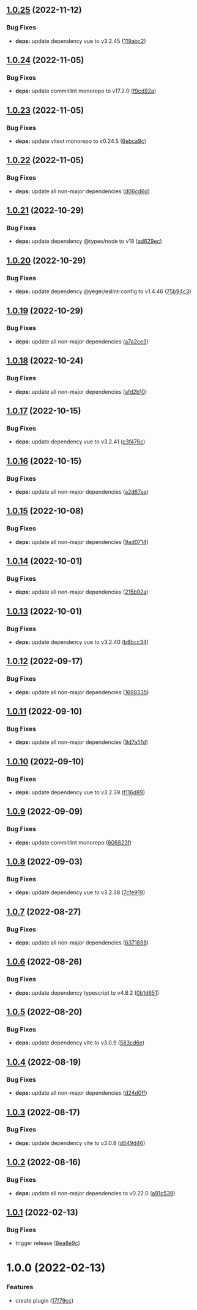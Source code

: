 ## [1.0.25](https://github.com/DerYeger/vite-plugin-ssg-utils/compare/v1.0.24...v1.0.25) (2022-11-12)


### Bug Fixes

* **deps:** update dependency vue to v3.2.45 ([119abc2](https://github.com/DerYeger/vite-plugin-ssg-utils/commit/119abc21a194ee407166d38ecccbe3bace626512))

## [1.0.24](https://github.com/DerYeger/vite-plugin-ssg-utils/compare/v1.0.23...v1.0.24) (2022-11-05)


### Bug Fixes

* **deps:** update commitlint monorepo to v17.2.0 ([f9cd92a](https://github.com/DerYeger/vite-plugin-ssg-utils/commit/f9cd92a55f32326ab2928f86edaf5c8461286094))

## [1.0.23](https://github.com/DerYeger/vite-plugin-ssg-utils/compare/v1.0.22...v1.0.23) (2022-11-05)


### Bug Fixes

* **deps:** update vitest monorepo to v0.24.5 ([6ebca9c](https://github.com/DerYeger/vite-plugin-ssg-utils/commit/6ebca9cdbcbc411ffe81e8f42ebf585430c368f2))

## [1.0.22](https://github.com/DerYeger/vite-plugin-ssg-utils/compare/v1.0.21...v1.0.22) (2022-11-05)


### Bug Fixes

* **deps:** update all non-major dependencies ([d06cd6d](https://github.com/DerYeger/vite-plugin-ssg-utils/commit/d06cd6d51cb33b6cda2d0b9e4526de8051aadbe5))

## [1.0.21](https://github.com/DerYeger/vite-plugin-ssg-utils/compare/v1.0.20...v1.0.21) (2022-10-29)


### Bug Fixes

* **deps:** update dependency @types/node to v18 ([ad629ec](https://github.com/DerYeger/vite-plugin-ssg-utils/commit/ad629ec061de8de174c67cd94d66157069adb3a9))

## [1.0.20](https://github.com/DerYeger/vite-plugin-ssg-utils/compare/v1.0.19...v1.0.20) (2022-10-29)


### Bug Fixes

* **deps:** update dependency @yeger/eslint-config to v1.4.46 ([75b94c3](https://github.com/DerYeger/vite-plugin-ssg-utils/commit/75b94c33c3e8535095fcf5787afbffa3684b40f0))

## [1.0.19](https://github.com/DerYeger/vite-plugin-ssg-utils/compare/v1.0.18...v1.0.19) (2022-10-29)


### Bug Fixes

* **deps:** update all non-major dependencies ([a7a2ce3](https://github.com/DerYeger/vite-plugin-ssg-utils/commit/a7a2ce3004b5b6a284dd71904940cb54c60eae4c))

## [1.0.18](https://github.com/DerYeger/vite-plugin-ssg-utils/compare/v1.0.17...v1.0.18) (2022-10-24)


### Bug Fixes

* **deps:** update all non-major dependencies ([afd2b10](https://github.com/DerYeger/vite-plugin-ssg-utils/commit/afd2b102f65022b866584f18a8ffc7fd28961ec6))

## [1.0.17](https://github.com/DerYeger/vite-plugin-ssg-utils/compare/v1.0.16...v1.0.17) (2022-10-15)


### Bug Fixes

* **deps:** update dependency vue to v3.2.41 ([c3f476c](https://github.com/DerYeger/vite-plugin-ssg-utils/commit/c3f476c5b013feee851aeb990d2b1ee888f3ebc2))

## [1.0.16](https://github.com/DerYeger/vite-plugin-ssg-utils/compare/v1.0.15...v1.0.16) (2022-10-15)


### Bug Fixes

* **deps:** update all non-major dependencies ([a2d67aa](https://github.com/DerYeger/vite-plugin-ssg-utils/commit/a2d67aacf61f904580d69faa40c76230b8bf8b44))

## [1.0.15](https://github.com/DerYeger/vite-plugin-ssg-utils/compare/v1.0.14...v1.0.15) (2022-10-08)


### Bug Fixes

* **deps:** update all non-major dependencies ([9ad0714](https://github.com/DerYeger/vite-plugin-ssg-utils/commit/9ad07144330db9dafc4d45c8ade4bf2fae076579))

## [1.0.14](https://github.com/DerYeger/vite-plugin-ssg-utils/compare/v1.0.13...v1.0.14) (2022-10-01)


### Bug Fixes

* **deps:** update all non-major dependencies ([215b92a](https://github.com/DerYeger/vite-plugin-ssg-utils/commit/215b92ac8ea225890005eea74f91fdaf9d86ea1d))

## [1.0.13](https://github.com/DerYeger/vite-plugin-ssg-utils/compare/v1.0.12...v1.0.13) (2022-10-01)


### Bug Fixes

* **deps:** update dependency vue to v3.2.40 ([b8bcc34](https://github.com/DerYeger/vite-plugin-ssg-utils/commit/b8bcc34b2837d73b8c68b797007a7948ff93ce99))

## [1.0.12](https://github.com/DerYeger/vite-plugin-ssg-utils/compare/v1.0.11...v1.0.12) (2022-09-17)


### Bug Fixes

* **deps:** update all non-major dependencies ([1698335](https://github.com/DerYeger/vite-plugin-ssg-utils/commit/1698335bfcf81d7526b7bab701aaa4103ca3f875))

## [1.0.11](https://github.com/DerYeger/vite-plugin-ssg-utils/compare/v1.0.10...v1.0.11) (2022-09-10)


### Bug Fixes

* **deps:** update all non-major dependencies ([9d7a51d](https://github.com/DerYeger/vite-plugin-ssg-utils/commit/9d7a51d4e3728e140466609e8ef5bae402771f30))

## [1.0.10](https://github.com/DerYeger/vite-plugin-ssg-utils/compare/v1.0.9...v1.0.10) (2022-09-10)


### Bug Fixes

* **deps:** update dependency vue to v3.2.39 ([f116d89](https://github.com/DerYeger/vite-plugin-ssg-utils/commit/f116d898674b85d6cb1430f66c03aa7a70372c9f))

## [1.0.9](https://github.com/DerYeger/vite-plugin-ssg-utils/compare/v1.0.8...v1.0.9) (2022-09-09)


### Bug Fixes

* **deps:** update commitlint monorepo ([606823f](https://github.com/DerYeger/vite-plugin-ssg-utils/commit/606823fdfa97d5f76a11190aa0eae81614c55027))

## [1.0.8](https://github.com/DerYeger/vite-plugin-ssg-utils/compare/v1.0.7...v1.0.8) (2022-09-03)


### Bug Fixes

* **deps:** update dependency vue to v3.2.38 ([7cfe919](https://github.com/DerYeger/vite-plugin-ssg-utils/commit/7cfe9195f70831e19b1f892c5bff9fb8e0ef78b8))

## [1.0.7](https://github.com/DerYeger/vite-plugin-ssg-utils/compare/v1.0.6...v1.0.7) (2022-08-27)


### Bug Fixes

* **deps:** update all non-major dependencies ([6371898](https://github.com/DerYeger/vite-plugin-ssg-utils/commit/6371898c56305d8f7b2cb816c3b702ae919ca618))

## [1.0.6](https://github.com/DerYeger/vite-plugin-ssg-utils/compare/v1.0.5...v1.0.6) (2022-08-26)


### Bug Fixes

* **deps:** update dependency typescript to v4.8.2 ([0b1d651](https://github.com/DerYeger/vite-plugin-ssg-utils/commit/0b1d6514c821d4ed15a8c9166bef529d5a5dfb1f))

## [1.0.5](https://github.com/DerYeger/vite-plugin-ssg-utils/compare/v1.0.4...v1.0.5) (2022-08-20)


### Bug Fixes

* **deps:** update dependency vite to v3.0.9 ([583cd6e](https://github.com/DerYeger/vite-plugin-ssg-utils/commit/583cd6e28e74eb425a35d9c2fb39ddeee1b598a5))

## [1.0.4](https://github.com/DerYeger/vite-plugin-ssg-utils/compare/v1.0.3...v1.0.4) (2022-08-19)


### Bug Fixes

* **deps:** update all non-major dependencies ([d24d0ff](https://github.com/DerYeger/vite-plugin-ssg-utils/commit/d24d0ff11cb3342442e0db8bb16bbd7091eaedfe))

## [1.0.3](https://github.com/DerYeger/vite-plugin-ssg-utils/compare/v1.0.2...v1.0.3) (2022-08-17)


### Bug Fixes

* **deps:** update dependency vite to v3.0.8 ([d649d46](https://github.com/DerYeger/vite-plugin-ssg-utils/commit/d649d468457a92ff087ed1c105e8f1e449c01644))

## [1.0.2](https://github.com/DerYeger/vite-plugin-ssg-utils/compare/v1.0.1...v1.0.2) (2022-08-16)


### Bug Fixes

* **deps:** update all non-major dependencies to v0.22.0 ([a91c539](https://github.com/DerYeger/vite-plugin-ssg-utils/commit/a91c53977d1174ee84bfcfe84e26bb63f8590641))

## [1.0.1](https://github.com/DerYeger/vite-plugin-ssg-utils/compare/v1.0.0...v1.0.1) (2022-02-13)


### Bug Fixes

* trigger release ([8ea8e9c](https://github.com/DerYeger/vite-plugin-ssg-utils/commit/8ea8e9cb61297263e2ee7ddd7781e542f928a0db))

# 1.0.0 (2022-02-13)


### Features

* create plugin ([17f79cc](https://github.com/DerYeger/vite-plugin-ssg-utils/commit/17f79cc612788b47f49488b29cb6c640451c5b5b))
